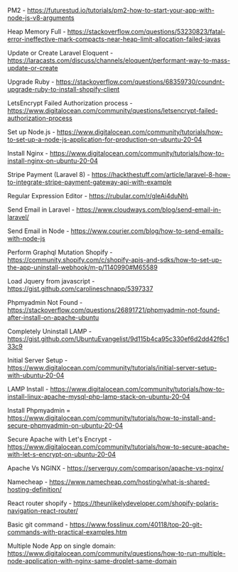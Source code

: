 PM2 - https://futurestud.io/tutorials/pm2-how-to-start-your-app-with-node-js-v8-arguments

Heap Memory Full - https://stackoverflow.com/questions/53230823/fatal-error-ineffective-mark-compacts-near-heap-limit-allocation-failed-javas

Update or Create Laravel Eloquent - https://laracasts.com/discuss/channels/eloquent/performant-way-to-mass-update-or-create

Upgrade Ruby - https://stackoverflow.com/questions/68359730/coundnt-upgrade-ruby-to-install-shopify-client

LetsEncrypt Failed Authorization process - https://www.digitalocean.com/community/questions/letsencrypt-failed-authorization-process

Set up Node.js - https://www.digitalocean.com/community/tutorials/how-to-set-up-a-node-js-application-for-production-on-ubuntu-20-04

Install Nginx - https://www.digitalocean.com/community/tutorials/how-to-install-nginx-on-ubuntu-20-04

Stripe Payment (Laravel 8) - https://hackthestuff.com/article/laravel-8-how-to-integrate-stripe-payment-gateway-api-with-example

Regular Expression Editor - https://rubular.com/r/gleAi4duNh\

Send Email in Laravel - https://www.cloudways.com/blog/send-email-in-laravel/

Send Email in Node - https://www.courier.com/blog/how-to-send-emails-with-node-js

Perform Graphql Mutation Shopify - https://community.shopify.com/c/shopify-apis-and-sdks/how-to-set-up-the-app-uninstall-webhook/m-p/1140990#M65589

Load Jquery from javascript - https://gist.github.com/carolineschnapp/5397337

Phpmyadmin Not Found - https://stackoverflow.com/questions/26891721/phpmyadmin-not-found-after-install-on-apache-ubuntu

Completely Uninstall LAMP - https://gist.github.com/UbuntuEvangelist/9d115b4ca95c330ef6d2dd42f6c133c9

Initial Server Setup - https://www.digitalocean.com/community/tutorials/initial-server-setup-with-ubuntu-20-04

LAMP Install - https://www.digitalocean.com/community/tutorials/how-to-install-linux-apache-mysql-php-lamp-stack-on-ubuntu-20-04

Install Phpmyadmin = https://www.digitalocean.com/community/tutorials/how-to-install-and-secure-phpmyadmin-on-ubuntu-20-04

Secure Apache with Let's Encrypt - https://www.digitalocean.com/community/tutorials/how-to-secure-apache-with-let-s-encrypt-on-ubuntu-20-04

Apache Vs NGINX - https://serverguy.com/comparison/apache-vs-nginx/

Namecheap - https://www.namecheap.com/hosting/what-is-shared-hosting-definition/

React router shopify - https://theunlikelydeveloper.com/shopify-polaris-navigation-react-router/

Basic git command - https://www.fosslinux.com/40118/top-20-git-commands-with-practical-examples.htm

Multiple Node App on single domain: https://www.digitalocean.com/community/questions/how-to-run-multiple-node-application-with-nginx-same-droplet-same-domain 